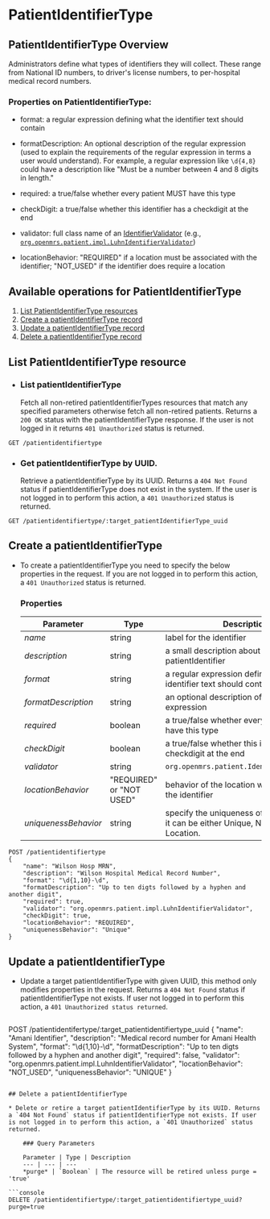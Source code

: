# PatientIdentifierType

## PatientIdentifierType Overview
Administrators define what types of identifiers they will collect. These range from National ID numbers, to driver's license numbers, to per-hospital medical record numbers.

### Properties on PatientIdentifierType:

* format: a regular expression defining what the identifier text should contain

* formatDescription: An optional description of the regular expression (used to explain the requirements of the regular expression in terms a user would understand). For example, a regular expression like `\d{4,8}` could have a description like "Must be a number between 4 and 8 digits in length."

* required: a true/false whether every patient MUST have this type

* checkDigit: a true/false whether this identifier has a checkdigit at the end

* validator: full class name of an [IdentifierValidator](https://docs.openmrs.org/doc/org/openmrs/patient/IdentifierValidator.html) (e.g., [`org.openmrs.patient.impl.LuhnIdentifierValidator`](https://docs.openmrs.org/doc/org/openmrs/patient/impl/LuhnIdentifierValidator.html))

* locationBehavior: "REQUIRED" if a location must be associated with the identifier; "NOT_USED" if the identifier does require a location

## Available operations for PatientIdentifierType

1. [List PatientIdentifierType resources](#List-patientidentifierType-resource)
2. [Create a patientIdentifierType record](#create-a-patientidentifierType)
3. [Update a patientIdentifierType record](#update-a-patientIdentifierType)
4. [Delete a patientIdentifierType record](#delete-a-patientIdentifierType)

## List PatientIdentifierType resource

* ### List patientIdentifierType

    Fetch all non-retired patientIdentifierTypes resources that match any specified parameters otherwise fetch all non-retired patients. Returns a `200 OK` status with the patientIdentifierType response. If the user is not logged in it returns `401 Unauthorized` status is returned.

```console
GET /patientidentifiertype
```

* ### Get patientIdentifierType by UUID.

    Retrieve a patientIdentifierType by its UUID. Returns a `404 Not Found` status if patientIdentifierType does not exist in the system. If the user is not logged in to perform this action, a `401 Unauthorized` status is returned.

```console
GET /patientidentifiertype/:target_patientIdentifierType_uuid
```
## Create a patientIdentifierType

* To create a patientIdentifierType you need to specify the below properties in the request. If you are not logged in to perform this action, a `401 Unauthorized` status is returned.

    ### Properties

    Parameter | Type | Description
    --- | --- | ---
    *name* | string | label for the identifier
    *description* | string | a small description about the patientIdentifier
    *format* | string | a regular expression defining what the identifier text should contain
    *formatDescription* | string | an optional description of the regular expression
    *required* | boolean | a true/false whether every patient MUST have this type
    *checkDigit* | boolean | a true/false whether this identifier has a checkdigit at the end
    *validator* | string | `org.openmrs.patient.IdentifierValidator`
    *locationBehavior* | "REQUIRED" or "NOT USED" | behavior of the location with respect to the identifier 
    *uniquenessBehavior* | string | specify the uniqueness of the behaviour, it can be either Unique, Non Unique or Location.

```console
POST /patientidentifiertype
{
    "name": "Wilson Hosp MRN",
    "description": "Wilson Hospital Medical Record Number",
    "format": "\d{1,10}-\d",
    "formatDescription": "Up to ten digts followed by a hyphen and another digit",
    "required": true,
    "validator": "org.openmrs.patient.impl.LuhnIdentifierValidator",
    "checkDigit": true,
    "locationBehavior": "REQUIRED",
    "uniquenessBehavior": "Unique"
}
```
## Update a patientIdentifierType

* Update a target patientIdentifierType with given UUID, this method only modifies properties in the request. 
Returns a `404 Not Found` status if patientIdentifierType not exists. If user not logged in to perform this action, a `401 Unauthorized status returned`.

    ```console
POST /patientidentifertype/:target_patientidentifiertype_uuid
{
    "name": "Amani Identifier",
    "description": "Medical record number for Amani Health System",
    "format": "\\d{1,10}-\\d",
    "formatDescription": "Up to ten digts followed by a hyphen and another digit",
    "required": false,
    "validator": "org.openmrs.patient.impl.LuhnIdentifierValidator",
    "locationBehavior": "NOT_USED",
    "uniquenessBehavior": "UNIQUE"
}
```

## Delete a patientIdentifierType

* Delete or retire a target patientIdentifierType by its UUID. Returns a `404 Not Found` status if patientIdentifierType not exists. If user is not logged in to perform this action, a `401 Unauthorized` status returned.

    ### Query Parameters

    Parameter | Type | Description
    --- | --- | ---
    *purge* | `Boolean` | The resource will be retired unless purge = 'true'

```console
DELETE /patientidentifiertype/:target_patientidentifiertype_uuid?purge=true
```